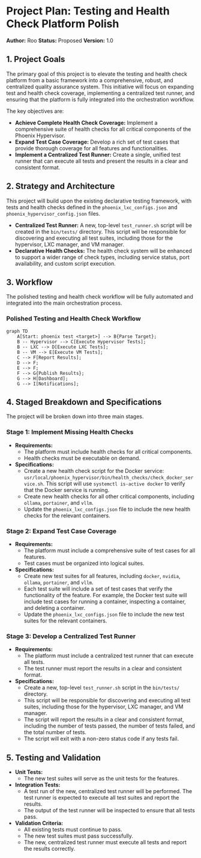 # Project Plan: Testing and Health Check Platform Polish

**Author:** Roo
**Status:** Proposed
**Version:** 1.0

## 1. Project Goals

The primary goal of this project is to elevate the testing and health check platform from a basic framework into a comprehensive, robust, and centralized quality assurance system. This initiative will focus on expanding test and health check coverage, implementing a centralized test runner, and ensuring that the platform is fully integrated into the orchestration workflow.

The key objectives are:
-   **Achieve Complete Health Check Coverage:** Implement a comprehensive suite of health checks for all critical components of the Phoenix Hypervisor.
-   **Expand Test Case Coverage:** Develop a rich set of test cases that provide thorough coverage for all features and functionalities.
-   **Implement a Centralized Test Runner:** Create a single, unified test runner that can execute all tests and present the results in a clear and consistent format.

## 2. Strategy and Architecture

This project will build upon the existing declarative testing framework, with tests and health checks defined in the `phoenix_lxc_configs.json` and `phoenix_hypervisor_config.json` files.

-   **Centralized Test Runner:** A new, top-level `test_runner.sh` script will be created in the `bin/tests/` directory. This script will be responsible for discovering and executing all test suites, including those for the hypervisor, LXC manager, and VM manager.
-   **Declarative Health Checks:** The health check system will be enhanced to support a wider range of check types, including service status, port availability, and custom script execution.

## 3. Workflow

The polished testing and health check workflow will be fully automated and integrated into the main orchestration process.

### Polished Testing and Health Check Workflow

```mermaid
graph TD
    A[Start: phoenix test <target>] --> B{Parse Target};
    B -- Hypervisor --> C[Execute Hypervisor Tests];
    B -- LXC --> D[Execute LXC Tests];
    B -- VM --> E[Execute VM Tests];
    C --> F[Report Results];
    D --> F;
    E --> F;
    F --> G{Publish Results};
    G --> H[Dashboard];
    G --> I[Notifications];
```

## 4. Staged Breakdown and Specifications

The project will be broken down into three main stages.

### Stage 1: Implement Missing Health Checks

-   **Requirements:**
    -   The platform must include health checks for all critical components.
    -   Health checks must be executable on demand.
-   **Specifications:**
    -   Create a new health check script for the Docker service: `usr/local/phoenix_hypervisor/bin/health_checks/check_docker_service.sh`. This script will use `systemctl is-active docker` to verify that the Docker service is running.
    -   Create new health checks for all other critical components, including `ollama`, `portainer`, and `vllm`.
    -   Update the `phoenix_lxc_configs.json` file to include the new health checks for the relevant containers.

### Stage 2: Expand Test Case Coverage

-   **Requirements:**
    -   The platform must include a comprehensive suite of test cases for all features.
    -   Test cases must be organized into logical suites.
-   **Specifications:**
    -   Create new test suites for all features, including `docker`, `nvidia`, `ollama`, `portainer`, and `vllm`.
    -   Each test suite will include a set of test cases that verify the functionality of the feature. For example, the Docker test suite will include test cases for running a container, inspecting a container, and deleting a container.
    -   Update the `phoenix_lxc_configs.json` file to include the new test suites for the relevant containers.

### Stage 3: Develop a Centralized Test Runner

-   **Requirements:**
    -   The platform must include a centralized test runner that can execute all tests.
    -   The test runner must report the results in a clear and consistent format.
-   **Specifications:**
    -   Create a new, top-level `test_runner.sh` script in the `bin/tests/` directory.
    -   This script will be responsible for discovering and executing all test suites, including those for the hypervisor, LXC manager, and VM manager.
    -   The script will report the results in a clear and consistent format, including the number of tests passed, the number of tests failed, and the total number of tests.
    -   The script will exit with a non-zero status code if any tests fail.

## 5. Testing and Validation

-   **Unit Tests:**
    -   The new test suites will serve as the unit tests for the features.
-   **Integration Tests:**
    -   A test run of the new, centralized test runner will be performed. The test runner is expected to execute all test suites and report the results.
    -   The output of the test runner will be inspected to ensure that all tests pass.
-   **Validation Criteria:**
    -   All existing tests must continue to pass.
    -   The new test suites must pass successfully.
    -   The new, centralized test runner must execute all tests and report the results correctly.
